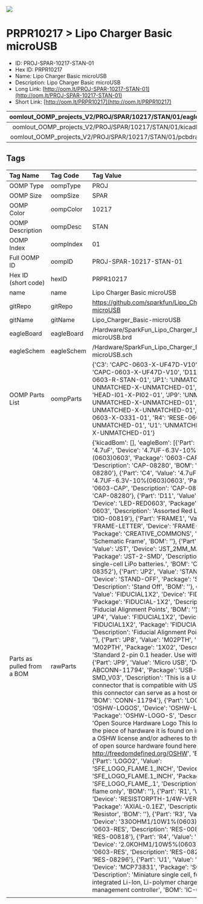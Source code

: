 


  
![][im]
# PRPR10217 > Lipo Charger Basic microUSB

- ID: PROJ-SPAR-10217-STAN-01
- Hex ID: PRPR10217
- Name: Lipo Charger Basic microUSB
- Description: Lipo Charger Basic microUSB
- Long Link: [http://oom.lt/PROJ-SPAR-10217-STAN-01](http://oom.lt/PROJ-SPAR-10217-STAN-01)
- Short Link: [http://oom.lt/PRPR10217](http://oom.lt/PRPR10217)
  

|oomlout_OOMP_projects_V2/PROJ/SPAR/10217/STAN/01/eagleImage.png|oomlout_OOMP_projects_V2/PROJ/SPAR/10217/STAN/01/eagleSchemImage.png|oomlout_OOMP_projects_V2/PROJ/SPAR/10217/STAN/01/kicadPcb3dFront.png|oomlout_OOMP_projects_V2/PROJ/SPAR/10217/STAN/01/kicadPcb3dBack.png|
| :---: | :---: | :---: | :---: |
|oomlout_OOMP_projects_V2/PROJ/SPAR/10217/STAN/01/kicadPcb3d.png|oomlout_OOMP_projects_V2/PROJ/SPAR/10217/STAN/01/bomBack.png|oomlout_OOMP_projects_V2/PROJ/SPAR/10217/STAN/01/bomFront.png|oomlout_OOMP_projects_V2/PROJ/SPAR/10217/STAN/01/pcbdraw.svg|
|oomlout_OOMP_projects_V2/PROJ/SPAR/10217/STAN/01/pcbdrawBack.svg||||

## Tags
  

|Tag Name|Tag Code|Tag Value|
| :--- | :--- | :--- |
|OOMP Type|oompType|PROJ|
|OOMP Size|oompSize|SPAR|
|OOMP Color|oompColor|10217|
|OOMP Description|oompDesc|STAN|
|OOMP Index|oompIndex|01|
|Full OOMP ID|oompID|PROJ-SPAR-10217-STAN-01|
|Hex ID (short code)|hexID|PRPR10217|
|name|name|Lipo Charger Basic microUSB|
|gitRepo|gitRepo|https://github.com/sparkfun/Lipo_Charger_Basic-microUSB|
|gitName|gitName|Lipo_Charger_Basic-microUSB|
|eagleBoard|eagleBoard|/Hardware/SparkFun_Lipo_Charger_Basic-microUSB.brd|
|eagleSchem|eagleSchem|/Hardware/SparkFun_Lipo_Charger_Basic-microUSB.sch|
|OOMP Parts List|oompParts|{'C3': 'CAPC-0603-X-UF47D-V10', 'C4': 'CAPC-0603-X-UF47D-V10', 'D11': 'LEDS-0603-R-STAN-01', 'JP1': 'UNMATCHED-UNMATCHED-X-UNMATCHED-01', 'JP8': 'HEAD-I01-X-PI02-01', 'JP9': 'UNMATCHED-UNMATCHED-X-UNMATCHED-01', 'R1': 'RESE-UNMATCHED-X-UNMATCHED-01', 'R3': 'RESE-0603-X-O331-01', 'R4': 'RESE-0603-X-UNMATCHED-01', 'U1': 'UNMATCHED-SO235-X-UNMATCHED-01'}|
|Parts as pulled from a BOM|rawParts|{'kicadBom': [], 'eagleBom': [{'Part': 'C3', 'Value': '4.7uF', 'Device': '4.7UF-6.3V-10%(0603)0603', 'Package': '0603-CAP', 'Description': 'CAP-08280', 'BOM': 'CAP-08280'}, {'Part': 'C4', 'Value': '4.7uF', 'Device': '4.7UF-6.3V-10%(0603)0603', 'Package': '0603-CAP', 'Description': 'CAP-08280', 'BOM': 'CAP-08280'}, {'Part': 'D11', 'Value': 'RED', 'Device': 'LED-RED0603', 'Package': 'LED-0603', 'Description': 'Assorted Red LEDs', 'BOM': 'DIO-00819'}, {'Part': 'FRAME1', 'Value': 'FRAME-LETTER', 'Device': 'FRAME-LETTER', 'Package': 'CREATIVE_COMMONS', 'Description': 'Schematic Frame', 'BOM': ''}, {'Part': 'JP1', 'Value': 'JST', 'Device': 'JST_2MM_MALE', 'Package': 'JST-2-SMD', 'Description': 'Mates to single-cell LiPo batteries.', 'BOM': 'CONN-08352'}, {'Part': 'JP2', 'Value': 'STAND-OFF', 'Device': 'STAND-OFF', 'Package': 'STAND-OFF', 'Description': 'Stand Off', 'BOM': ''}, {'Part': 'JP3', 'Value': 'FIDUCIAL1X2', 'Device': 'FIDUCIAL1X2', 'Package': 'FIDUCIAL-1X2', 'Description': 'Fiducial Alignment Points', 'BOM': ''}, {'Part': 'JP4', 'Value': 'FIDUCIAL1X2', 'Device': 'FIDUCIAL1X2', 'Package': 'FIDUCIAL-1X2', 'Description': 'Fiducial Alignment Points', 'BOM': ''}, {'Part': 'JP8', 'Value': 'M02PTH', 'Device': 'M02PTH', 'Package': '1X02', 'Description': 'Standard 2-pin 0.1 header. Use with', 'BOM': ''}, {'Part': 'JP9', 'Value': 'Micro USB', 'Device': 'USB-ABCONN-11794', 'Package': 'USB-AB-MICRO-SMD_V03', 'Description': 'This is a USB AB connector that is compatible with USB OTG. i.e. this connector can serve as a host or device', 'BOM': 'CONN-11794'}, {'Part': 'LOGO1', 'Value': 'OSHW-LOGOS', 'Device': 'OSHW-LOGOS', 'Package': 'OSHW-LOGO-S', 'Description': 'Open Source Hardware Logo This logo indicates the piece of hardware it is found on incorporates a OSHW license and/or adheres to the definition of open source hardware found here: http://freedomdefined.org/OSHW', 'BOM': ''}, {'Part': 'LOGO2', 'Value': 'SFE_LOGO_FLAME.1_INCH', 'Device': 'SFE_LOGO_FLAME.1_INCH', 'Package': 'SFE_LOGO_FLAME_.1', 'Description': 'SFE Logo, flame only', 'BOM': ''}, {'Part': 'R1', 'Value': '', 'Device': 'RESISTORPTH-1/4W-VERT-KIT', 'Package': 'AXIAL-0.1EZ', 'Description': 'Resistor', 'BOM': ''}, {'Part': 'R3', 'Value': '330', 'Device': '330OHM1/10W1%(0603)', 'Package': '0603-RES', 'Description': 'RES-00818', 'BOM': 'RES-00818'}, {'Part': 'R4', 'Value': '2.0k', 'Device': '2.0KOHM1/10W5%(0603)', 'Package': '0603-RES', 'Description': 'RES-08296', 'BOM': 'RES-08296'}, {'Part': 'U1', 'Value': 'MCP73831', 'Device': 'MCP73831', 'Package': 'SOT23-5', 'Description': 'Miniature single cell, fully integrated Li-Ion, Li-polymer charge management controller', 'BOM': 'IC-09995'}]}|
||||



[im]: PROJ/SPAR/10217/STAN/01/kicadPcb3d_450.png
